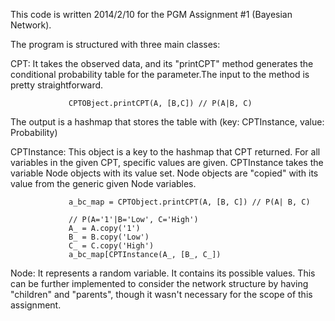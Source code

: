 This code is written 2014/2/10 for the PGM Assignment #1 (Bayesian Network).

The program is structured with three main classes:
    
CPT: It takes the observed data, and its "printCPT" method generates the conditional probability table for the parameter.The input to the method is pretty straightforward. 
    
                 CPTOBject.printCPT(A, [B,C]) // P(A|B, C)
    
The output is a hashmap that stores the table with (key: CPTInstance, value: Probability)
    
CPTInstance: This object is a key to the hashmap that CPT returned.
                 For all variables in the given CPT, specific values are given.
                 CPTInstance takes the variable Node objects with its value set.
                 Node objects are "copied" with its value from the generic given Node variables.

                 a_bc_map = CPTObject.printCPT(A, [B, C]) // P(A| B, C)

                 // P(A='1'|B='Low', C='High')
                 A_ = A.copy('1')
                 B_ = B.copy('Low')
                 C_ = C.copy('High')
                 a_bc_map[CPTInstance(A_, [B_, C_])
                 
   
 Node: It represents a random variable. It contains its possible values.
 This can be further implemented to consider the network structure by having "children" and "parents", though it wasn't necessary for the scope of this assignment.
